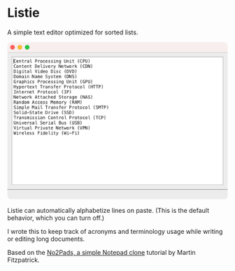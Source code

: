 # Listie

A simple text editor optimized for sorted lists. 

![Screenshot showing the Listie window.](listie-list.png)

Listie can automatically alphabetize lines on paste. (This is the default behavior, which you can turn off.)

I wrote this to keep track of acronyms and terminology usage while writing or editing long documents.

Based on the [No2Pads, a simple Notepad clone](https://www.pythonguis.com/examples/python-notepad-clone/) tutorial by Martin Fitzpatrick.